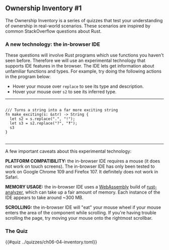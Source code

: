 ## Ownership Inventory #1

The Ownership Inventory is a series of quizzes that test your understanding of ownership in real-world scenarios. These scenarios are inspired by common StackOverflow questions about Rust.

### A new technology: the in-browser IDE

These questions will involve Rust programs which use functions you haven't seen before. Therefore we will use an experimental technology that supports IDE features in the browser. The IDE lets get information about unfamiliar functions and types. For example, try doing the following actions in the program below:

* Hover your mouse over `replace` to see its type and description.
* Hover your mouse over `s2` to see its inferred type.

---------


<pre>
<code class="ide">
/// Turns a string into a far more exciting string
fn make_exciting(s: &str) -> String {
  let s2 = s.replace(".", "!");
  let s3 = s2.replace("?", "‽");
  s3
}
</code>
</pre>

---------

A few important caveats about this experimental technology:

**PLATFORM COMPATIBILITY:** the in-browser IDE requires a mouse (it does not work on touch screens). The in-browser IDE has only been tested to work on Google Chrome 109 and Firefox 107. It definitely does not work in Safari.

**MEMORY USAGE:** the in-browser IDE uses a [WebAssembly](https://rustwasm.github.io/book/) build of [rust-analyzer](https://github.com/rust-lang/rust-analyzer), which can take up a fair amount of memory. Each instance of the IDE appears to take around ~300 MB. 

**SCROLLING:** the in-browser IDE will "eat" your mouse wheel if your mouse enters the area of the component while scrolling. If you're having trouble scrolling the page, try moving your mouse onto the rightmost scrollbar.

### The Quiz

{{#quiz ../quizzes/ch06-04-inventory.toml}}